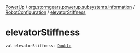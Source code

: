 [PowerUp](../../index.md) / [org.stormgears.powerup.subsystems.information](../index.md) / [RobotConfiguration](index.md) / [elevatorStiffness](./elevator-stiffness.md)

# elevatorStiffness

`val elevatorStiffness: `[`Double`](https://kotlinlang.org/api/latest/jvm/stdlib/kotlin/-double/index.html)